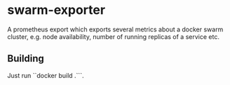 # swarm-exporter

A prometheus export which exports several metrics about a docker swarm cluster, e.g. node availability, number of running replicas of a service etc.

## Building

Just run ``docker build .```.


